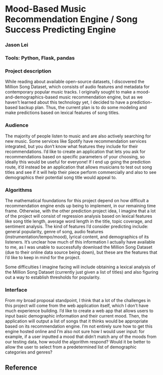 # Mood-Based Music Recommendation Engine / Song Success Predicting Engine
### Jason Lei
### Tools: Python, Flask, pandas

### Project description
While reading about available open-source datasets, I discovered the Million Song Dataset, which consists of audio features and metadata for contemporary popular music tracks. I originally sought to make a mood-and-demographics-based music recommendation engine, but as we haven’t learned about this technology yet, I decided to have a prediction-based backup plan. Thus, the current plan is to do some modeling and make predictions based on lexical features of song titles.

### Audience
The majority of people listen to music and are also actively searching for new music. Some services like Spotify have recommendation services integrated, but you don’t know what features they include for their recommendations. I’d like to create an application that lets you ask for recommendations based on specific parameters of your choosing, so ideally this would be useful for everyone! If I end up going the prediction route, it’d instead be an application that allows musicians to test out song titles and see if it will help their piece perform commercially and also to see demographics their potential song title would appeal to. 

### Algorithms
The mathematical foundations for this project depend on how difficult a recommendation engine ends up being to implement, in our remaining time frame. Otherwise, with the other prediction project idea, I imagine that a lot of the project will consist of regression analysis based on  lexical features like song title length, average word length in the title, topic coverage, and sentiment analysis. The kind of features I’d consider predicting include: general popularity, genre of song, audio features (instrumentation/tempo/mood), lyrical content, and demographics of its listeners. It’s unclear how much of this information I actually have available to me, as I was unable to successfully download the Million Song Dataset (due to their online data source being down), but these are the features that I’d like to keep in mind for the project.

Some difficulties I imagine facing will include obtaining a lexical analysis of the Million Song Dataset (currently just given a list of titles) and also figuring out a way to establish thresholds for popularity. 

### Interface
From my broad proposal standpoint, I think that a lot of the challenges in this project will come from the web application itself, which I don’t have much experience building. I’d like to create a web app that allows users to input basic demographic information and their current mood. Then, the application will output a list of songs that it thinks would be appropriate based on its recommendation engine. I’m not entirely sure how to get this engine hosted online and I’m also not sure how I would user input: for example, if a user inputted a mood that didn’t match any of the moods from our testing data, how would the algorithm respond? Would it be better to allow the user to select from a predetermined list of demographic categories and genres?

## Reference
